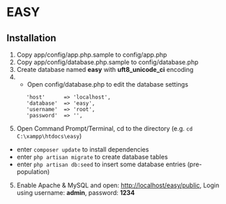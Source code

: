 EASY
====

## Installation
1. Copy app/config/app.php.sample to config/app.php
2. Copy app/config/database.php.sample to config/database.php
3. Create database named **easy** with **uft8_unicode_ci** encoding
3. * Open config/database.php to edit the database settings
   ```
      'host'      => 'localhost',
      'database'  => 'easy',
      'username'  => 'root',
      'password'  => '',
   ```
4. Open Command Prompt/Terminal, cd to the directory (e.g. `cd C:\xampp\htdocs\easy`) 
  * enter `composer update` to install dependencies
  * enter `php artisan migrate` to create database tables
  * enter `php artisan db:seed` to insert some database entries (pre-population)
5. Enable Apache & MySQL and open: [http://localhost/easy/public](http://localhost/easy/public), Login using username: **admin**, password: **1234**
